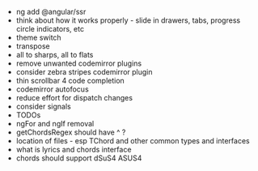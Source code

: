 * ng add @angular/ssr
* think about how it works properly - slide in drawers, tabs, progress circle indicators, etc
* theme switch
* transpose
* all to sharps, all to flats
* remove unwanted codemirror plugins
* consider zebra stripes codemirror plugin
* thin scrollbar 4 code completion
* codemirror autofocus
* reduce effort for dispatch changes
* consider signals
* TODOs
* ngFor and ngIf removal
* getChordsRegex should have ^ ?
* location of files - esp TChord and other common types and interfaces
* what is lyrics and chords interface
* chords should support dSuS4 ASUS4
